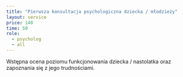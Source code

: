 ```yaml
---
title: "Pierwsza konsultacja psychologiczna dziecka / młodzieży"
layout: service
price: 140
time: 50
role:
  - psycholog
  - all
---
```


Wstępna ocena poziomu funkcjonowania dziecka / nastolatka oraz zapoznania się z jego trudnościami.

